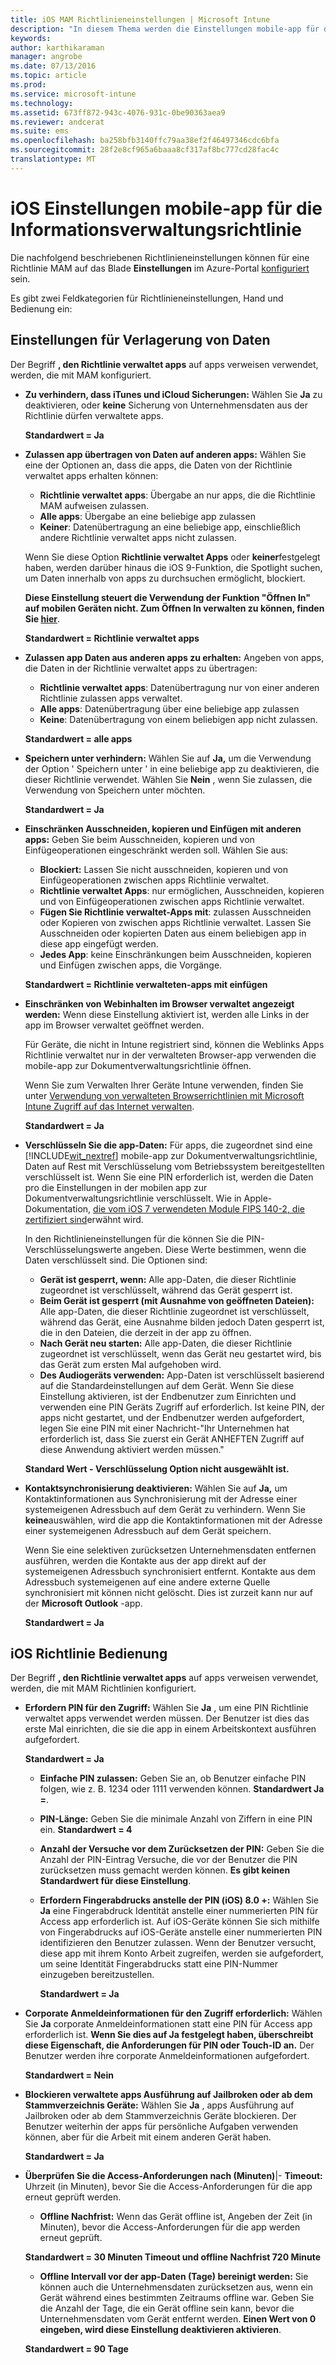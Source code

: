 ```yaml
---
title: iOS MAM Richtlinieneinstellungen | Microsoft Intune
description: "In diesem Thema werden die Einstellungen mobile-app für die Informationsverwaltungsrichtlinie für iOS-Geräte."
keywords: 
author: karthikaraman
manager: angrobe
ms.date: 07/13/2016
ms.topic: article
ms.prod: 
ms.service: microsoft-intune
ms.technology: 
ms.assetid: 673ff872-943c-4076-931c-0be90363aea9
ms.reviewer: andcerat
ms.suite: ems
ms.openlocfilehash: ba258bfb3140ffc79aa38ef2f46497346cdc6bfa
ms.sourcegitcommit: 28f2e8cf965a6baaa8cf317af8bc777cd28fac4c
translationtype: MT
---
```

#  iOS Einstellungen mobile-app für die Informationsverwaltungsrichtlinie
Die nachfolgend beschriebenen Richtlinieneinstellungen können für eine Richtlinie MAM auf das Blade **Einstellungen** im Azure-Portal [konfiguriert](create-and-deploy-mobile-app-management-policies-with-microsoft-intune.md) sein.

Es gibt zwei Feldkategorien für Richtlinieneinstellungen, Hand und Bedienung ein:

##  Einstellungen für Verlagerung von Daten
Der Begriff **, den Richtlinie verwaltet apps** auf apps verweisen verwendet, werden, die mit MAM konfiguriert.

- **Zu verhindern, dass iTunes und iCloud Sicherungen:** Wählen Sie **Ja** zu deaktivieren, oder **keine** Sicherung von Unternehmensdaten aus der Richtlinie dürfen verwaltete apps.

  **Standardwert = Ja**

- **Zulassen app übertragen von Daten auf anderen apps:**   Wählen Sie eine der Optionen an, dass die apps, die Daten von der Richtlinie verwaltet apps erhalten können:
  - **Richtlinie verwaltet apps**: Übergabe an nur apps, die die Richtlinie MAM aufweisen zulassen.
  - **Alle apps**: Übergabe an eine beliebige app zulassen
  - **Keiner**: Datenübertragung an eine beliebige app, einschließlich andere Richtlinie verwaltet apps nicht zulassen.

  Wenn Sie diese Option **Richtlinie verwaltet Apps** oder **keiner**festgelegt haben, werden darüber hinaus die iOS 9-Funktion, die Spotlight suchen, um Daten innerhalb von apps zu durchsuchen ermöglicht, blockiert.

  **Diese Einstellung steuert die Verwendung der Funktion "Öffnen In" auf mobilen Geräten nicht. Zum Öffnen In verwalten zu können, finden Sie [hier](manage-data-transfer-between-ios-apps-with-microsoft-intune.md)**.

  **Standardwert = Richtlinie verwaltet apps**

- **Zulassen app Daten aus anderen apps zu erhalten:**  Angeben von apps, die Daten in der Richtlinie verwaltet apps zu übertragen:
  -  **Richtlinie verwaltet apps**: Datenübertragung nur von einer anderen Richtlinie zulassen apps verwaltet.
  -  **Alle apps**: Datenübertragung über eine beliebige app zulassen
  -  **Keine**: Datenübertragung von einem beliebigen app nicht zulassen.

  **Standardwert = alle apps**

- **Speichern unter verhindern:** Wählen Sie auf **Ja,** um die Verwendung der Option ' Speichern unter ' in eine beliebige app zu deaktivieren, die dieser Richtlinie verwendet. Wählen Sie **Nein** , wenn Sie zulassen, die Verwendung von Speichern unter möchten.

  **Standardwert = Ja**

- **Einschränken Ausschneiden, kopieren und Einfügen mit anderen apps:** Geben Sie beim Ausschneiden, kopieren und von Einfügeoperationen eingeschränkt werden soll. Wählen Sie aus:
  -   **Blockiert:** Lassen Sie nicht ausschneiden, kopieren und von Einfügeoperationen zwischen apps Richtlinie verwaltet.
  -   **Richtlinie verwaltet Apps**: nur ermöglichen, Ausschneiden, kopieren und von Einfügeoperationen zwischen apps Richtlinie verwaltet.
  -   **Fügen Sie Richtlinie verwaltet-Apps mit**: zulassen Ausschneiden oder Kopieren von zwischen apps Richtlinie verwaltet. Lassen Sie Ausschneiden oder kopierten Daten aus einem beliebigen app in diese app eingefügt werden.
  - **Jedes App**: keine Einschränkungen beim Ausschneiden, kopieren und Einfügen zwischen apps, die Vorgänge.

  **Standardwert = Richtlinie verwalteten-apps mit einfügen**

- **Einschränken von Webinhalten im Browser verwaltet angezeigt werden:** Wenn diese Einstellung aktiviert ist, werden alle Links in der app im Browser verwaltet geöffnet werden.

  Für Geräte, die nicht in Intune registriert sind, können die Weblinks Apps Richtlinie verwaltet nur in der verwalteten Browser-app verwenden die mobile-app zur Dokumentverwaltungsrichtlinie öffnen.

  Wenn Sie zum Verwalten Ihrer Geräte Intune verwenden, finden Sie unter [Verwendung von verwalteten Browserrichtlinien mit Microsoft Intune Zugriff auf das Internet verwalten](manage-internet-access-using-managed-browser-policies.md).

    **Standardwert = Ja**

- **Verschlüsseln Sie die app-Daten:** Für apps, die zugeordnet sind eine [!INCLUDE[wit_nextref](../includes/wit_nextref_md.md)] mobile-app zur Dokumentverwaltungsrichtlinie, Daten auf Rest mit Verschlüsselung vom Betriebssystem bereitgestellten verschlüsselt ist. Wenn Sie eine PIN erforderlich ist, werden die Daten pro die Einstellungen in der mobilen app zur Dokumentverwaltungsrichtlinie verschlüsselt. Wie in Apple-Dokumentation, [die vom iOS 7 verwendeten Module FIPS 140-2, die zertifiziert sind](http://support.apple.com/en-us/HT202739)erwähnt wird.

  In den Richtlinieneinstellungen für die können Sie die PIN-Verschlüsselungswerte angeben.  Diese Werte bestimmen, wenn die Daten verschlüsselt sind. Die Optionen sind:
  - **Gerät ist gesperrt, wenn:** Alle app-Daten, die dieser Richtlinie zugeordnet ist verschlüsselt, während das Gerät gesperrt ist.
  -   **Beim Gerät ist gesperrt (mit Ausnahme von geöffneten Dateien):** Alle app-Daten, die dieser Richtlinie zugeordnet ist verschlüsselt, während das Gerät, eine Ausnahme bilden jedoch Daten gesperrt ist, die in den Dateien, die derzeit in der app zu öffnen.
  -   **Nach Gerät neu starten:** Alle app-Daten, die dieser Richtlinie zugeordnet ist verschlüsselt, wenn das Gerät neu gestartet wird, bis das Gerät zum ersten Mal aufgehoben wird.
  -   **Des Audiogeräts verwenden:** App-Daten ist verschlüsselt basierend auf die Standardeinstellungen auf dem Gerät.
  Wenn Sie diese Einstellung aktivieren, ist der Endbenutzer zum Einrichten und verwenden eine PIN Geräts Zugriff auf erforderlich.  Ist keine PIN, der apps nicht gestartet, und der Endbenutzer werden aufgefordert, legen Sie eine PIN mit einer Nachricht-"Ihr Unternehmen hat erforderlich ist, dass Sie zuerst ein Gerät ANHEFTEN Zugriff auf diese Anwendung aktiviert werden müssen."

  **Standard Wert - Verschlüsselung Option nicht ausgewählt ist.**
- **Kontaktsynchronisierung deaktivieren:**  Wählen Sie auf **Ja,** um Kontaktinformationen aus Synchronisierung mit der Adresse einer systemeigenen Adressbuch auf dem Gerät zu verhindern. Wenn Sie **keine**auswählen, wird die app die Kontaktinformationen mit der Adresse einer systemeigenen Adressbuch auf dem Gerät speichern.

  Wenn Sie eine selektiven zurücksetzen Unternehmensdaten entfernen ausführen, werden die Kontakte aus der app direkt auf der systemeigenen Adressbuch synchronisiert entfernt. Kontakte aus dem Adressbuch systemeigenen auf eine andere externe Quelle synchronisiert mit können nicht gelöscht. Dies ist zurzeit kann nur auf der **Microsoft Outlook** -app.

  **Standardwert = Ja**
##  iOS Richtlinie Bedienung
Der Begriff **, den Richtlinie verwaltet apps** auf apps verweisen verwendet, werden, die mit MAM Richtlinien konfiguriert.
- **Erfordern PIN für den Zugriff:**  Wählen Sie **Ja** , um eine PIN Richtlinie verwaltet apps verwendet werden müssen. Der Benutzer ist dies das erste Mal einrichten, die sie die app in einem Arbeitskontext ausführen aufgefordert.

  **Standardwert = Ja**
    -  **Einfache PIN zulassen:** Geben Sie an, ob Benutzer einfache PIN folgen, wie z. B. 1234 oder 1111 verwenden können. **Standardwert Ja =**.
    - **PIN-Länge:** Geben Sie die minimale Anzahl von Ziffern in eine PIN ein. **Standardwert = 4**
    - **Anzahl der Versuche vor dem Zurücksetzen der PIN:** Geben Sie die Anzahl der PIN-Eintrag Versuche, die vor der Benutzer die PIN zurücksetzen muss gemacht werden können.
  **Es gibt keinen Standardwert für diese Einstellung**.

  - **Erfordern Fingerabdrucks anstelle der PIN (iOS) 8.0 +:** Wählen Sie **Ja** eine Fingerabdruck Identität anstelle einer nummerierten PIN für Access app erforderlich ist.
Auf iOS-Geräte können Sie sich mithilfe von Fingerabdrucks auf iOS-Geräte anstelle einer nummerierten PIN identifizieren den Benutzer zulassen. Wenn der Benutzer versucht, diese app mit ihrem Konto Arbeit zugreifen, werden sie aufgefordert, um seine Identität Fingerabdrucks statt eine PIN-Nummer einzugeben bereitzustellen.

    **Standardwert = Ja**
- **Corporate Anmeldeinformationen für den Zugriff erforderlich:** Wählen Sie **Ja** corporate Anmeldeinformationen statt eine PIN für Access app erforderlich ist. **Wenn Sie dies auf Ja festgelegt haben, überschreibt diese Eigenschaft, die Anforderungen für PIN oder Touch-ID an.** Der Benutzer werden ihre corporate Anmeldeinformationen aufgefordert.

  **Standardwert = Nein**
- **Blockieren verwaltete apps Ausführung auf Jailbroken oder ab dem Stammverzeichnis Geräte:** Wählen Sie **Ja** , apps Ausführung auf Jailbroken oder ab dem Stammverzeichnis Geräte blockieren. Der Benutzer weiterhin der apps für persönliche Aufgaben verwenden können, aber für die Arbeit mit einem anderen Gerät haben.

  **Standardwert = Ja**
- **Überprüfen Sie die Access-Anforderungen nach (Minuten)**|-   **Timeout:** Uhrzeit (in Minuten), bevor Sie die Access-Anforderungen für die app erneut geprüft werden.
  -   **Offline Nachfrist:** Wenn das Gerät offline ist, Angeben der Zeit (in Minuten), bevor die Access-Anforderungen für die app werden erneut geprüft.

  **Standardwert = 30 Minuten Timeout und offline Nachfrist 720 Minute**
  - **Offline Intervall vor der app-Daten (Tage) bereinigt werden:** Sie können auch die Unternehmensdaten zurücksetzen aus, wenn ein Gerät während eines bestimmten Zeitraums offline war.  Geben Sie die Anzahl der Tage, die ein Gerät offline sein kann, bevor die Unternehmensdaten vom Gerät entfernt werden. **Einen Wert von 0 eingeben, wird diese Einstellung deaktivieren aktivieren**.

  **Standardwert = 90 Tage**
